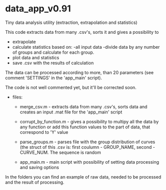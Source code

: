 # data_app_v0.91
Tiny data analysis utility (extraction, extrapolation and statistics) 

This code extracts data from many .csv's, sorts it and gives a possibility to 
- extrapolate
- calculate statistics based on:
      -all input data
      -divide data by any number of groups and calculate for each group. 
- plot data and statistics
- save .csv with the results of calculation

The data can be processed according to more, than 20 parameters (see comment 'SETTINGS' in the 'app_main' script).

The code is not well commented yet, but it'll be corrected soon.

- files:

  - merge_csv.m - extracts data from many .csv's, sorts data and creates an input .mat file for the 'app_main' script

  - corrupt_by_function.m - gives a possibility to multipy all the data by any function or add this function values to the part of  data, that correspond to 'Y' value

  - parse_groups.m - parses file with the group distribution of curves (the struct of this .csv is: first coulumn - GROUP_NAME,   second - CURVE_NUM. The sequence is random

  - app_main.m - main script with possibility of setting data processing and saving options

In the folders you can find an example of raw data, needed to be processed and the result of processing.
